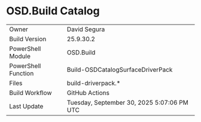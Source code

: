 ﻿# OSD.Build Catalog

| | |
|-|-|
| Owner | David Segura |
| Build Version | 25.9.30.2 |
| PowerShell Module | OSD.Build |
| PowerShell Function | Build-OSDCatalogSurfaceDriverPack |
| Files | build-driverpack.* |
| Build Workflow | GitHub Actions |
| Last Update | Tuesday, September 30, 2025 5:07:06 PM UTC |

